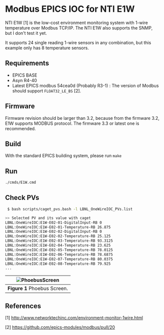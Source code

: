 # Modbus EPICS IOC for NTI E1W

NTI E1W [1] is the low-cost environment monitoring system with 1-wire temperature over Modbus TCP/IP. The NTI E1W also supports the SNMP, but I don't test it yet.

It supports 24 single reading 1-wire sensors in any combination, but this example only has 8 temperature sensors.

## Requirements

* EPICS BASE
* Asyn R4-40
* Latest EPICS modbus 54cea0d (Probably R3-1) : The version of Modbus should support `FLOAT32_LE_BS` [2].

## Firmware

Firmware revision should be larger than 3.2, because from the firmware 3.2, E1W supports MODBUS protocol. The firmware 3.3 or latest one is recommended.

## Build

With the standard EPICS building system, please run `make`

## Run

```bash
./cmds/E1W.cmd
```

## Check PVs

```bash
 $ bash scripts/caget_pvs.bash -l LBNL_OneWireIOC_PVs.list

>> Selected PV and its value with caget
LBNL:OneWireIOC:E1W-E02-01-DigitalInput-RB 0
LBNL:OneWireIOC:E1W-E02-01-Temperature-RB 26.875
LBNL:OneWireIOC:E1W-E02-02-DigitalInput-RB 0
LBNL:OneWireIOC:E1W-E02-02-Temperature-RB 25.125
LBNL:OneWireIOC:E1W-E02-03-Temperature-RB 93.3125
LBNL:OneWireIOC:E1W-E02-04-Temperature-RB 23.625
LBNL:OneWireIOC:E1W-E02-05-Temperature-RB 78.0125
LBNL:OneWireIOC:E1W-E02-06-Temperature-RB 78.6875
LBNL:OneWireIOC:E1W-E02-07-Temperature-RB 80.0375
LBNL:OneWireIOC:E1W-E02-08-Temperature-RB 79.925
...
```

|![PhoebusScreen](db_phoebus.png)|
| :---: |
|**Figure 1** Phoebus Screen.|

## References

[1] <http://www.networktechinc.com/environment-monitor-1wire.html>

[2] <https://github.com/epics-modules/modbus/pull/20>
